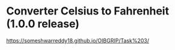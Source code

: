 # Converter Celsius to Fahrenheit (1.0.0 release)
https://someshwarreddy18.github.io/OIBGRIP/Task%203/

